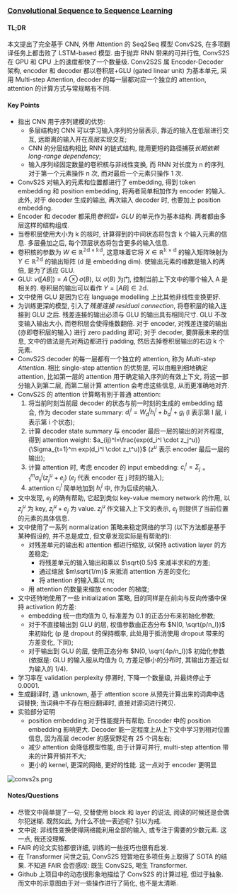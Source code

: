 ### [Convolutional Sequence to Sequence Learning](https://arxiv.org/abs/1705.03122)

#### TL;DR

本文提出了完全基于 CNN, 外带 Attention 的 Seq2Seq 模型 ConvS2S, 在多项翻译任务上都击败了 LSTM-based 模型. 由于抛弃 RNN 带来的可并行性, ConvS2S 在 GPU 和 CPU 上的速度都快了一个数量级. Conv2S2S 属 Encoder-Decoder 架构, encoder 和 decoder 都以卷积层+GLU (gated linear unit) 为基本单元, 采用 Multi-step Attention, decoder 的每一层都对应一个独立的 attention, attention 的计算方式与常规略有不同.

#### Key Points

* 指出 CNN 用于序列建模的优势:
    * 多层结构的 CNN 可以学习输入序列的分层表示, 靠近的输入在低层进行交互, 远距离的输入开在高层实现交互;
    * CNN 的分层结构相比 RNN 的链式结构, 能用更短的路径捕获*长期依赖 long-range dependency*;
    * 输入序列经固定数量的卷积核与非线性变换, 而 RNN 对长度为 n 的序列, 对于第一个元素操作 n 次, 而对最后一个元素只操作 1 次.
* ConvS2S 对输入的元素和位置都进行了 embedding, 得到 token embedding 和 position embedding, 将两者简单相加作为 encoder 的输入. 此外, 对于 decoder 生成的输出, 再次输入 decoder 时, 也要加上 position embedding.
* Encoder 和 decoder 都采用*卷积层+ GLU* 的单元作为基本结构. 两者都由多层这样的结构组成.
* 当卷积层使用大小为 k 的核时, 计算得到的中间状态将包含 k 个输入元素的信息. 多层叠加之后, 每个顶层状态将包含更多的输入信息.
* 卷积核的参数为 $W \in \mathbb{R^{2d\times kd}}$, 这意味着它将 $X\in \mathbb{R^{k\times d}}$ 的输入矩阵映射为 $Y\in \mathbb{R^{2d}}$ 的输出矩阵 (d 是 embedding dim). 使输出元素的维数是输入的两倍, 是为了适应 GLU.
* GLU: $v([A B])=A\otimes \sigma(B)$, 以 $\sigma(B)$ 为门, 控制当前上下文中的哪个输入 A 是相关的. 卷积层的输出可以看作 $Y=[A B]\in \mathbb{2d}$.
* 文中使用 GLU 是因为它在 language modelling 上比其他非线性变换更好.
* 为训练更深的模型, 引入了*残差连接 residual connection*, 将卷积层的输入连接到 GLU 之后. 残差连接的输出必须与 GLU 的输出具有相同尺寸. GLU 不改变输入输出大小, 而卷积层会使得维数翻倍. 对于 encoder, 对残差连接的输出 (亦即卷积层的输入) 进行 zero padding 即可; 对于 decoder, 要屏蔽未来的信息, 文中的做法是先对两边都进行 padding, 然后去掉卷积层输出的右边 k 个元素.
* ConvS2S decoder 的每一层都有一个独立的 attention, 称为 *Multi-step Attention*. 相比 single-step attention 的优势是, 可以由粗到细地确定 attention, 比如第一层的 attention 用于确定输入序列的有效上下文, 将这一部分输入到第二层, 而第二层计算 attention 会考虑这些信息, 从而更准确地对齐.
* ConvS2S 的 attention 计算略有别于普通 attention:
    1. 将当前时刻当前层 decoder 的状态与前一时刻的生成的 embedding 结合, 作为 decoder state summary: $d_i^l=W_d^l h_i^l+b_d^l+g_i$ (l 表示第 l 层, i 表示第 i 个状态);
    2. 计算 decoder state summary 与 encoder 最后一层的输出的对齐程度, 得到 attention weight: $a_{ij}^l=\frac{exp(d_i^l \cdot z_j^u)}{\Sigma_{t=1}^m exp(d_i^l \cdot z_t^u)}$ ($z^u$ 表示 encoder 最后一层的输出);
    3. 计算 attention 时, 考虑 encoder 的 input embedding: $c_i^l=\Sigma_{j=1}^m a_{ij}^l (z_j^u + e_j)$ ($e_j$ 代表 encoder 在 j 时刻的输入);
    4. attention $c_i^l$ 简单地加到 $h_i^j$ 中, 作为后续的输入.
* 文中发现, $e_j$ 的确有帮助, 它起到类似 key-value memory network 的作用, 以 $z_j^u$ 为 key, $z_j^u + e_j$ 为 value. $z_j^u$ 作文输入上下文的表示, $e_j$ 则提供了当前位置的元素的具体信息.
* 文中使用了一系列 normalization 策略来稳定网络的学习 (以下方法都是基于某种假设的, 并不总是成立, 但文章发现实际是有帮助的):
    * 对残差单元的输出和 attention 都进行缩放, 以保持 activation layer 的方差稳定;
        * 将残差单元的输入输出和乘以 $\sqrt{0.5}$ 来减半求和的方差;
        * 通过缩放 $m\sqrt{1/m}$ 来抵消 attention 方差的变化;
        * 将 attention 的输入乘以 m;
    * 用 attention 的数量来缩放 encoder 的梯度;
* 文中还特地使用了一些 initialization 策略, 目的同样是在前向与反向传播中保持 activation 的方差:
    * embedding 统一由均值为 0, 标准差为 0.1 的正态分布来初始化参数;
    * 对于不直接输出到 GLU 的层, 权值参数由正态分布 $N(0, \sqrt{p/n_l})$ 来初始化 (p 是 dropout 的保持概率, 此处用于抵消使用 dropout 带来的方差变化, 下同);
    * 对于输出到 GLU 的层, 使用正态分布 $N(0, \sqrt{4p/n_l})$ 初始化参数 (依据是: GLU 的输入服从均值为 0, 方差足够小的分布时, 其输出方差近似为输入的 1/4).
* 学习率在 validation perplexity 停滞时, 下降一个数量级, 并最终停止于 0.0001.
* 生成翻译时, 遇 unknown, 基于 attention score 从预先计算出来的词典中选词替换; 当词典中不存在相应翻译时, 直接对源词进行拷贝.
* 实验部分证明
    * position embedding 对于性能提升有帮助. Encoder 中的 position embedding 影响更大. Decoder 能一定程度上从上下文中学习到相对位置信息, 因为高层 decoder 的感受野足有 25 个词左右;
    * 减少 attention 会降低模型性能, 由于计算可并行, multi-step attention 带来的计算开销并不大;
    * 更小的 kernel, 更深的网络, 更好的性能. 这一点对于 encoder 更明显

![convs2s.png](../img/convs2s.png)

#### Notes/Questions

* 尽管文中简单提了一句, 交替使用 block 和 layer 的说法, 阅读的时候还是会偶尔犯迷糊. 既然如此, 为什么不统一表述呢? 引以为戒.
* 文中说: 非线性变换使得网络能利用全部的输入, 或专注于需要的少数元素. 这一点, 我还没理解.
* FAIR 的论文实验都很详细, 训练的一些技巧也很有启发.
* 在 Transformer 问世之前, ConvS2S 短暂地在多项任务上取得了 SOTA 的结果. 不知道 FAIR 会否感叹: 既生 ConvS2S, 喝生 Transformer.
* Github 上项目中的动态很形象地描绘了 ConvS2S 的计算过程, 但过于抽象. 而文中的示意图由于对一些操作进行了简化, 也不是太清晰.
